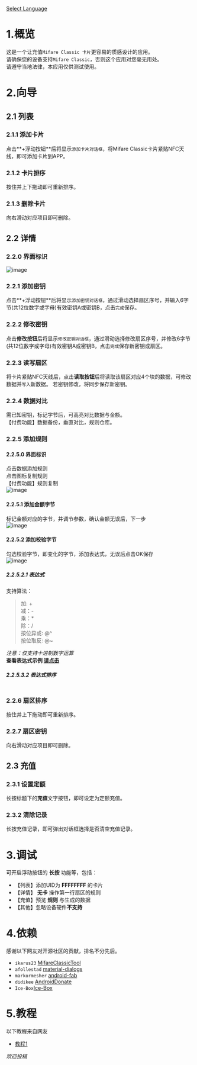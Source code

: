 [Select Language](../index.html)

# 1.概览
这是一个让充值`Mifare Classic 卡片`更容易的质感设计的应用。  
请确保您的设备支持`Mifare Classic`，否则这个应用对您毫无用处。  
请遵守当地法律，本应用仅供测试使用。
# 2.向导
## 2.1 列表  
### 2.1.1 添加卡片  
点击**+浮动按钮**后将显示`添加卡片对话框`，将Mifare Classic卡片紧贴NFC天线，即可添加卡片到APP。
  
### 2.1.2 卡片排序
按住并上下拖动即可重新排序。
### 2.1.3 删除卡片
向右滑动对应项目即可删除。
## 2.2 详情  
### 2.2.0 界面标识  
![image](img/button_func.jpeg)
### 2.2.1 添加密钥
点击**+浮动按钮**后将显示`添加密钥对话框`，通过滑动选择扇区序号，并输入6字节(共12位数字或字母)有效密钥A或密钥B，点击`完成`保存。
### 2.2.2 修改密钥
点击**修改按钮**后将显示`修改密钥对话框`，通过滑动选择修改扇区序号，并修改6字节(共12位数字或字母)有效密钥A或密钥B，点击`完成`保存新密钥或扇区。
### 2.2.3 读写扇区
将卡片紧贴NFC天线后，点击**读取按钮**后将读取该扇区对应4个块的数据，可修改数据并`写入`新数据。 
若密钥修改，将同步保存新密钥。  
### 2.2.4 数据对比  
需已知密钥，标记字节后，可高亮对比数据与金额。  
【付费功能】数据备份，垂直对比，规则仓库。
### 2.2.5 添加规则  
#### 2.2.5.0 界面标识  
点击数据添加规则  
点击图标复制规则  
【付费功能】规则复制  
![image](img/select_block.jpeg)
#### 2.2.5.1 添加金额字节
标记金额对应的字节，并调节参数，确认金额无误后，下一步  
![image](img/mark_money.jpeg)  
#### 2.2.5.2 添加校验字节
勾选校验字节，即变化的字节，添加表达式，无误后点击OK保存  
![image](img/mark_check.jpeg)  
##### 2.2.5.2.1 表达式  
支持算法：
> 加: +  
> 减：-  
> 乘：*  
> 除：/  
> 按位异或: @^  
> 按位取反: @~  
  

*注意：仅支持十进制数字运算*  
**查看表达式示例 [请点击](./help_add_rules.html)**  
##### 2.2.5.3.2 表达式排序
```  按住并上下拖动即可重新排序，靠上先计算
```  
### 2.2.6 扇区排序
按住并上下拖动即可重新排序。
### 2.2.7 扇区密钥
向右滑动对应项目即可删除。
## 2.3 充值
### 2.3.1 设置定额
长按标题下的**充值**文字按钮，即可设定为定额充值。
### 2.3.2 清除记录
长按充值记录，即可弹出对话框选择是否清空充值记录。
# 3.调试  
可开启浮动按钮的 **长按** 功能等，包括：  
- 【列表】添加UID为 **FFFFFFFF** 的卡片  
- 【详情】 **无卡** 操作第一行扇区的规则  
- 【充值】预览 **规则** 与生成的数据  
- 【其他】忽略设备硬件**不支持**   

# 4.依赖
感谢以下网友对开源社区的贡献，排名不分先后。  
- `ikarus23` [MifareClassicTool](https://github.com/ikarus23/MifareClassicTool)  
- `afollestad` [material-dialogs](https://github.com/afollestad/material-dialogs)  
- `markormesher` [android-fab](https://github.com/markormesher/android-fab)  
- `didikee` [AndroidDonate](https://github.com/didikee/AndroidDonate)  
- `Ice-Box`[Ice-Box](http://catchingnow.com)  

# 5.教程  
以下教程来自网友
- [教程1](tutorial/tutorial_0.html)  

*欢迎投稿*